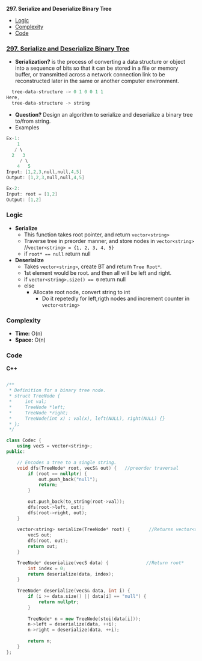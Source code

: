**297. Serialize and Deserialize Binary Tree**
- [Logic](#log)
- [Complexity](#comp)
- [Code](#cpp)


### [297. Serialize and Deserialize Binary Tree](https://leetcode.com/problems/serialize-and-deserialize-binary-tree/)
- **Serialization?** is the process of converting a data structure or object into a sequence of bits so that it can be stored in a file or memory buffer, or transmitted across a network connection link to be reconstructed later in the same or another computer environment.
```c
  tree-data-structure -> 0 1 0 0 1 1
Here,
  tree-data-structure -> string
```
- **Question?** Design an algorithm to serialize and deserialize a binary tree to/from string.
- Examples
```c
Ex-1:
    1
   / \
  2   3
     / \
    4   5
Input: [1,2,3,null,null,4,5]
Output: [1,2,3,null,null,4,5]

Ex-2:
Input: root = [1,2]
Output: [1,2]
```

<a name=log></a>
### Logic
- **Serialize**
  - This function takes root pointer, and return `vector<string>`
  - Traverse tree in preorder manner, and store nodes in `vector<string>` //`vector<string> = {1, 2, 3, 4, 5}`
  - if `root* == null` return null
- **Deserialize**
  - Takes `vector<string>`, create BT and return `Tree Root*`. 
  - 1st element would be root. and then all will be left and right.
  - if `vector<string>.size() == 0` return null
  - else 
    - Allocate root node, convert string to int
      - Do it repetedly for left,rigth nodes and increment counter in `vector<string>`

<a name=comp></a>
### Complexity
- **Time:** O(n)
- **Space:** O(n)

### Code
<a name=cpp></a>
**C++**
```cpp

/**
 * Definition for a binary tree node.
 * struct TreeNode {
 *     int val;
 *     TreeNode *left;
 *     TreeNode *right;
 *     TreeNode(int x) : val(x), left(NULL), right(NULL) {}
 * };
 */

class Codec {
    using vecS = vector<string>;
public:

    // Encodes a tree to a single string.
    void dfs(TreeNode* root, vecS& out) {   //preorder traversal
        if (root == nullptr) {
            out.push_back("null");
            return;
        }
        
        out.push_back(to_string(root->val));
        dfs(root->left, out);
        dfs(root->right, out);
    }
    
    vector<string> serialize(TreeNode* root) {       //Returns vector<string>, BT converted to vector<string>
        vecS out;
        dfs(root, out);
        return out;
    }

    TreeNode* deserialize(vecS data) {              //Return root*
        int index = 0;
        return deserialize(data, index);
    }
    
    TreeNode* deserialize(vecS& data, int i) {
        if (i >= data.size() || data[i] == "null") {
            return nullptr;
        }
        
        TreeNode* n = new TreeNode(stoi(data[i]));
        n->left = deserialize(data, ++i);
        n->right = deserialize(data, ++i);
        
        return n;
    }
};
```
